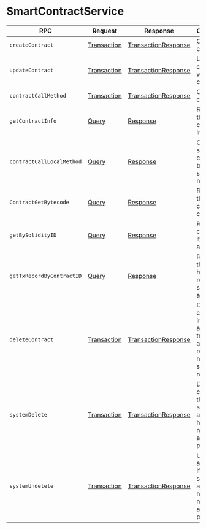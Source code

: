 # SmartContractService

| RPC                       | Request                                                                                                                                          | Response                                                                                                                                                 | Comments                                                                              |
| ------------------------- | ------------------------------------------------------------------------------------------------------------------------------------------------ | -------------------------------------------------------------------------------------------------------------------------------------------------------- | ------------------------------------------------------------------------------------- |
| `createContract`          | [Transaction](https://github.com/theekrystallee/hedera-style-guide/blob/sdk-v1/deprecated/hedera-api/smart-contracts/broken-reference/README.md) | [TransactionResponse](https://github.com/theekrystallee/hedera-style-guide/blob/sdk-v1/deprecated/hedera-api/smart-contracts/broken-reference/README.md) | Creates a contract                                                                    |
| `updateContract`          | [Transaction](https://github.com/theekrystallee/hedera-style-guide/blob/sdk-v1/deprecated/hedera-api/smart-contracts/broken-reference/README.md) | [TransactionResponse](https://github.com/theekrystallee/hedera-style-guide/blob/sdk-v1/deprecated/hedera-api/smart-contracts/broken-reference/README.md) | Updates a contract with the content                                                   |
| `contractCallMethod`      | [Transaction](https://github.com/theekrystallee/hedera-style-guide/blob/sdk-v1/deprecated/hedera-api/smart-contracts/broken-reference/README.md) | [TransactionResponse](https://github.com/theekrystallee/hedera-style-guide/blob/sdk-v1/deprecated/hedera-api/smart-contracts/broken-reference/README.md) | Calls a contract                                                                      |
| `getContractInfo`         | [Query](https://github.com/theekrystallee/hedera-style-guide/blob/sdk-v1/deprecated/hedera-api/smart-contracts/broken-reference/README.md)       | [Response](https://github.com/theekrystallee/hedera-style-guide/blob/sdk-v1/deprecated/hedera-api/smart-contracts/broken-reference/README.md)            | Retrieves the contract information                                                    |
| `contractCallLocalMethod` | [Query](https://github.com/theekrystallee/hedera-style-guide/blob/sdk-v1/deprecated/hedera-api/smart-contracts/broken-reference/README.md)       | [Response](https://github.com/theekrystallee/hedera-style-guide/blob/sdk-v1/deprecated/hedera-api/smart-contracts/broken-reference/README.md)            | Calls a smart contract to be run on a single node                                     |
| `ContractGetBytecode`     | [Query](https://github.com/theekrystallee/hedera-style-guide/blob/sdk-v1/deprecated/hedera-api/smart-contracts/broken-reference/README.md)       | [Response](https://github.com/theekrystallee/hedera-style-guide/blob/sdk-v1/deprecated/hedera-api/smart-contracts/broken-reference/README.md)            | Retrieves the byte code of a contract                                                 |
| `getBySolidityID`         | [Query](https://github.com/theekrystallee/hedera-style-guide/blob/sdk-v1/deprecated/hedera-api/smart-contracts/broken-reference/README.md)       | [Response](https://github.com/theekrystallee/hedera-style-guide/blob/sdk-v1/deprecated/hedera-api/smart-contracts/broken-reference/README.md)            | Retrieves a contract by its Solidity address                                          |
| `getTxRecordByContractID` | [Query](https://github.com/theekrystallee/hedera-style-guide/blob/sdk-v1/deprecated/hedera-api/smart-contracts/broken-reference/README.md)       | [Response](https://github.com/theekrystallee/hedera-style-guide/blob/sdk-v1/deprecated/hedera-api/smart-contracts/broken-reference/README.md)            | Retrieves the 25-hour records stored for a contract                                   |
| `deleteContract`          | [Transaction](https://github.com/theekrystallee/hedera-style-guide/blob/sdk-v1/deprecated/hedera-api/smart-contracts/broken-reference/README.md) | [TransactionResponse](https://github.com/theekrystallee/hedera-style-guide/blob/sdk-v1/deprecated/hedera-api/smart-contracts/broken-reference/README.md) | Deletes a contract instance and transfers any remaining hbars to a specified receiver |
| `systemDelete`            | [Transaction](https://github.com/theekrystallee/hedera-style-guide/blob/sdk-v1/deprecated/hedera-api/smart-contracts/broken-reference/README.md) | [TransactionResponse](https://github.com/theekrystallee/hedera-style-guide/blob/sdk-v1/deprecated/hedera-api/smart-contracts/broken-reference/README.md) | Deletes a contract if the submitting account has network admin privileges             |
| `systemUndelete`          | [Transaction](https://github.com/theekrystallee/hedera-style-guide/blob/sdk-v1/deprecated/hedera-api/smart-contracts/broken-reference/README.md) | [TransactionResponse](https://github.com/theekrystallee/hedera-style-guide/blob/sdk-v1/deprecated/hedera-api/smart-contracts/broken-reference/README.md) | Undeletes a contract if the submitting account has network admin privileges           |
